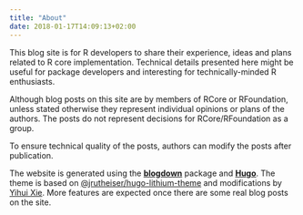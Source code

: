```yaml
---
title: "About"
date: 2018-01-17T14:09:13+02:00
---
```


This blog site is for R developers to share their experience, ideas and
plans related to R core implementation.  Technical details presented here
might be useful for package developers and interesting for
technically-minded R enthusiasts.

Although blog posts on this site are by members of RCore or RFoundation,
unless stated otherwise they represent individual opinions or plans of the
authors.  The posts do not represent decisions for RCore/RFoundation as a
group.

To ensure technical quality of the posts, authors can modify the posts after
publication.

The website is generated using the
[**blogdown**](https://github.com/rstudio/blogdown) package and
[**Hugo**](https://gohugo.io).  The theme is based on
[@jrutheiser/hugo-lithium-theme](https://github.com/jrutheiser/hugo-lithium-theme)
and modifications by [Yihui Xie](https://github.com/yihui/hugo-lithium-theme).  More features are
expected once there are some real blog posts on the site.
